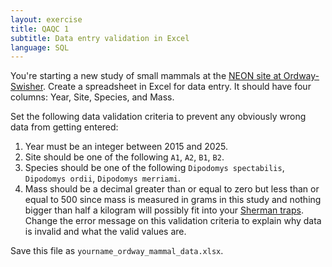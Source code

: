 ```yaml
---
layout: exercise
title: QAQC 1
subtitle: Data entry validation in Excel
language: SQL
---
```


You're starting a new study of small mammals at the
[NEON site at Ordway-Swisher](http://ordway-swisher.ufl.edu/NEON.htm). Create a
spreadsheet in Excel for data entry. It should have four columns: Year, Site,
Species, and Mass.

Set the following data validation criteria to prevent any obviously wrong data
from getting entered:

1. Year must be an integer between 2015 and 2025.
2. Site should be one of the following `A1`, `A2`, `B1`, `B2`.
3. Species should be one of the following `Dipodomys spectabilis`, `Dipodomys
   ordii`, `Dipodomys merriami`.
4. Mass should be a decimal greater than or equal to zero but less than or equal
   to 500 since mass is measured in grams in this study and nothing bigger than
   half a kilogram will possibly fit into your
   [Sherman traps](https://en.wikipedia.org/wiki/Sherman_trap). Change the error
   message on this validation criteria to explain why data is invalid and what
   the valid values are.

Save this file as `yourname_ordway_mammal_data.xlsx`.
